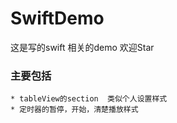 # SwiftDemo
这是写的swift 相关的demo 欢迎Star
### 主要包括
    * tableView的section  类似个人设置样式
    * 定时器的暂停，开始，清楚播放样式
